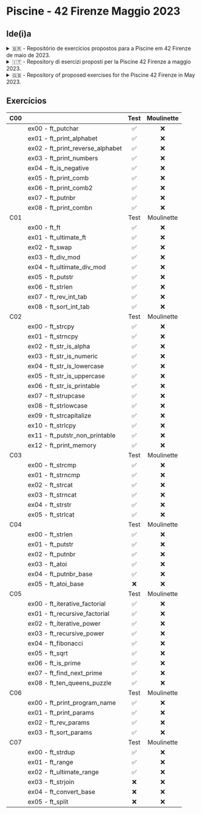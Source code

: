 # Piscine - 42 Firenze Maggio 2023

## Ide(i)a

<details><summary>🇧🇷 - Repositório de exercícios propostos para a Piscine em 42 Firenze de maio de 2023.</summary>
A ideia é de compartilhar conhecimento e aprender a trabalhar com o Github.
Portanto, se encontrar qualquer erro, uma forma melhor de resolver um exercício ou resolver um que ainda não está disponível, sinta-se a vontade para criar uma Issue, enviar um Pull Request ou até mesmo um email.
</details>

<details><summary>🇮🇹 - Repository di esercizi proposti per la Piscine 42 Firenze a maggio 2023.</summary>
L'idea è condividere conoscenza e imparare a lavorare con Github.
Pertanto, se trovi qualsiasi errore, un modo migliore per risolvere un esercizio o vuoi risolverne uno che non è ancora disponibile, sentiti libero di creare un Issue, inviare una Pull Request o persino una email.
</details>

<details><summary>🇬🇧 - Repository of proposed exercises for the Piscine 42 Firenze in May 2023.</summary>
The idea is to share knowledge and learn to work with Github.
So, if you find any errors, a better way to solve an exercise, or want to solve one that is not yet available, feel free to create an Issue, submit a Pull Request, or even send an email.
</details>

## Exercícios

|C00|                                    | Test | Moulinette |
|:-:|------------------------------------|:----:|:----------:|
|   | ex00 - ft_putchar                  | ✅   | ❌         |
|   | ex01 - ft_print_alphabet           | ✅   | ❌         |
|   | ex02 - ft_print_reverse_alphabet   | ✅   | ❌         |
|   | ex03 - ft_print_numbers            | ✅   | ❌         |
|   | ex04 - ft_is_negative              | ✅   | ❌         |
|   | ex05 - ft_print_comb               | ✅   | ❌         |
|   | ex06 - ft_print_comb2              | ✅   | ❌         |
|   | ex07 - ft_putnbr                   | ✅   | ❌         |
|   | ex08 - ft_print_combn              | ✅   | ❌         |
|C01|                                    | Test | Moulinette |
|   | ex00 - ft_ft                       | ✅   | ❌         |
|   | ex01 - ft_ultimate_ft              | ✅   | ❌         |
|   | ex02 - ft_swap                     | ✅   | ❌         |
|   | ex03 - ft_div_mod                  | ✅   | ❌         |
|   | ex04 - ft_ultimate_div_mod         | ✅   | ❌         |
|   | ex05 - ft_putstr                   | ✅   | ❌         |
|   | ex06 - ft_strlen                   | ✅   | ❌         |
|   | ex07 - ft_rev_int_tab              | ✅   | ❌         |
|   | ex08 - ft_sort_int_tab             | ✅   | ❌         |
|C02|                                    | Test | Moulinette |
|   | ex00 - ft_strcpy                   | ✅   | ❌         |
|   | ex01 - ft_strncpy                  | ✅   | ❌         |
|   | ex02 - ft_str_is_alpha             | ✅   | ❌         |
|   | ex03 - ft_str_is_numeric           | ✅   | ❌         |
|   | ex04 - ft_str_is_lowercase         | ✅   | ❌         |
|   | ex05 - ft_str_is_uppercase         | ✅   | ❌         |
|   | ex06 - ft_str_is_printable         | ✅   | ❌         |
|   | ex07 - ft_strupcase                | ✅   | ❌         |
|   | ex08 - ft_strlowcase               | ✅   | ❌         |
|   | ex09 - ft_strcapitalize            | ✅   | ❌         |
|   | ex10 - ft_strlcpy                  | ✅   | ❌         |
|   | ex11 - ft_putstr_non_printable     | ✅   | ❌         |
|   | ex12 - ft_print_memory             | ✅   | ❌         |
|C03|                                    | Test | Moulinette |
|   | ex00 - ft_strcmp                   | ✅   | ❌         |
|   | ex01 - ft_strncmp                  | ✅   | ❌         |
|   | ex02 - ft_strcat                   | ✅   | ❌         |
|   | ex03 - ft_strncat                  | ✅   | ❌         |
|   | ex04 - ft_strstr                   | ✅   | ❌         |
|   | ex05 - ft_strlcat                  | ✅   | ❌         |
|C04|                                    | Test | Moulinette |
|   | ex00 - ft_strlen                   | ✅   | ❌         |
|   | ex01 - ft_putstr                   | ✅   | ❌         |
|   | ex02 - ft_putnbr                   | ✅   | ❌         |
|   | ex03 - ft_atoi                     | ✅   | ❌         |
|   | ex04 - ft_putnbr_base              | ✅   | ❌         |
|   | ex05 - ft_atoi_base                | ❌   | ❌         |
|C05|                                    | Test | Moulinette |
|   | ex00 - ft_iterative_factorial      | ✅   | ❌         |
|   | ex01 - ft_recursive_factorial      | ✅   | ❌         |
|   | ex02 - ft_iterative_power          | ✅   | ❌         |
|   | ex03 - ft_recursive_power          | ✅   | ❌         |
|   | ex04 - ft_fibonacci                | ✅   | ❌         |
|   | ex05 - ft_sqrt                     | ✅   | ❌         |
|   | ex06 - ft_is_prime                 | ✅   | ❌         |
|   | ex07 - ft_find_next_prime          | ✅   | ❌         |
|   | ex08 - ft_ten_queens_puzzle        | ✅   | ❌         |
|C06|                                    | Test | Moulinette |
|   | ex00 - ft_print_program_name       | ✅   | ❌         |
|   | ex01 - ft_print_params             | ✅   | ❌         |
|   | ex02 - ft_rev_params               | ✅   | ❌         |
|   | ex03 - ft_sort_params              | ✅   | ❌         |
|C07|                                    | Test | Moulinette |
|   | ex00 - ft_strdup                   | ✅   | ❌         |
|   | ex01 - ft_range                    | ✅   | ❌         |
|   | ex02 - ft_ultimate_range           | ✅   | ❌         |
|   | ex03 - ft_strjoin                  | ❌   | ❌         |
|   | ex04 - ft_convert_base             | ❌   | ❌         |
|   | ex05 - ft_split                    | ❌   | ❌         |
